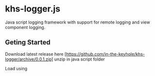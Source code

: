 khs-logger.js
=============

Java script logging framework with support for remote logging and view component logging.

Geting Started
--------------

Download latest release here [https://github.com/in-the-keyhole/khs-logger/archive/0.0.1.zip] unzip in java script folder

Load using <script>...<script> 

     <script>lib/khs-logger.js</script>
     
Or as require.js AMD module

     paths : {
		'underscore' : 'libs/underscore/underscore-loader',
		'backbone' : 'libs/backbone/backbone-loader',
		'text' : 'libs/require/require-text-2.0.0',
		'jquery' : 'libs/jquery-1.7.2',
		'log' : 'libs/khs.logger'
     },
     

Logging
-------
Formatted log messages to your applications using log levels... 

     // Log expressions 
     $.Log.info("Log an info message");
         
     // debug 
     $.Log.debug("Log a debug message");
          
Set log level (valid levels log,info,debug,warn,error)
 
     $.Log.level = $.LogLevel.debug;    
 
Define remote logging URL
 
     $.Log.remoteUrl = "sherpa/log;  //restful url from origin <origin>/sherpa/log{message}
      
Set remote logging level

     $.Log.remoteLevel = $.LogLevel.error;
     
Capture all errors and log to remote end point                   
  
     window.onerror = function(message, url, linenumber) {
		$.Log.error(message+"line:"+linenumber+"url:"+url);
	 }


Visual Logging
--------------
Visual Logging, really helpful trying to determine view component boundaries, here's how to apply.

Syntax 

     $.Log.mark(<div>,<message>,<optional JSON object>);
     
Example applied to backgone.js view
     
     ...
     render : function(eventName) {
			var compiled_template = _.template(Template);
			var $el = $(this.el);
			$el.html(compiled_template(this.model.toJSON()));
			$.Log.mark($el,"navBarCatRefView.js -> navbar-cateory-reference.html",this.model.toJSON());	
			return this;
	 }, ..

Mousing over div's outlines and displays information, see screen shot below.

![My image](https://raw.github.com/in-the-keyhole/khs-logger/master/screen.png)

